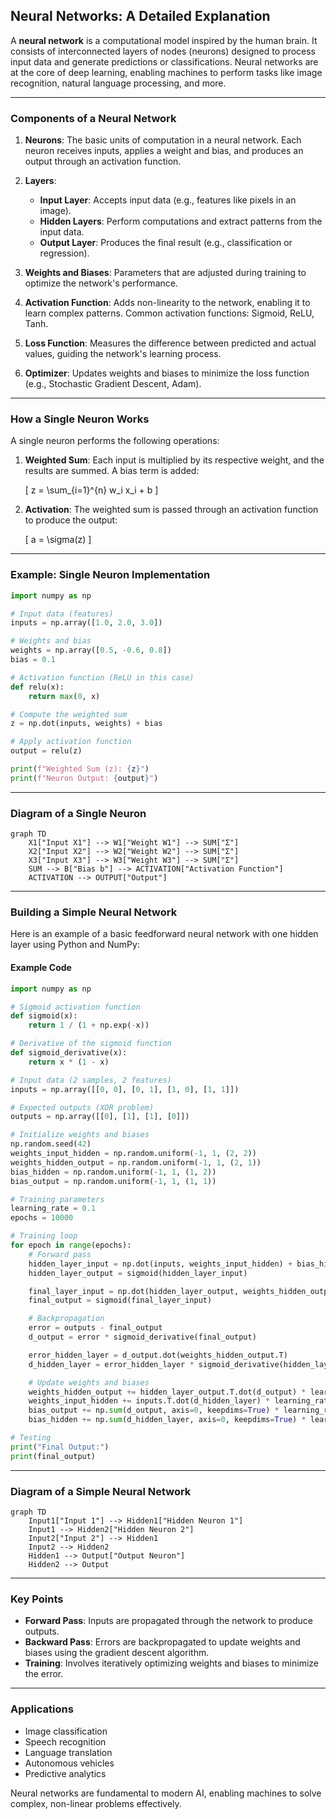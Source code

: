 ## Neural Networks: A Detailed Explanation

A **neural network** is a computational model inspired by the human brain. It consists of interconnected layers of nodes (neurons) designed to process input data and generate predictions or classifications. Neural networks are at the core of deep learning, enabling machines to perform tasks like image recognition, natural language processing, and more.

---

### **Components of a Neural Network**

1. **Neurons**: The basic units of computation in a neural network. Each neuron receives inputs, applies a weight and bias, and produces an output through an activation function.

2. **Layers**:
    - **Input Layer**: Accepts input data (e.g., features like pixels in an image).
    - **Hidden Layers**: Perform computations and extract patterns from the input data.
    - **Output Layer**: Produces the final result (e.g., classification or regression).

3. **Weights and Biases**: Parameters that are adjusted during training to optimize the network's performance.

4. **Activation Function**: Adds non-linearity to the network, enabling it to learn complex patterns.
    Common activation functions: Sigmoid, ReLU, Tanh.

5. **Loss Function**: Measures the difference between predicted and actual values, guiding the network's learning process.

6. **Optimizer**: Updates weights and biases to minimize the loss function (e.g., Stochastic Gradient Descent, Adam).

---

### **How a Single Neuron Works**

A single neuron performs the following operations:

1. **Weighted Sum**:
   Each input is multiplied by its respective weight, and the results are summed. A bias term is added:
   
	\[
	z = \sum_{i=1}^{n} w_i x_i + b
	\]

2. **Activation**:
   The weighted sum is passed through an activation function to produce the output:
   
	\[
	a = \sigma(z)
	\]

---

### **Example: Single Neuron Implementation**

```python
import numpy as np

# Input data (features)
inputs = np.array([1.0, 2.0, 3.0])

# Weights and bias
weights = np.array([0.5, -0.6, 0.8])
bias = 0.1

# Activation function (ReLU in this case)
def relu(x):
    return max(0, x)

# Compute the weighted sum
z = np.dot(inputs, weights) + bias

# Apply activation function
output = relu(z)

print(f"Weighted Sum (z): {z}")
print(f"Neuron Output: {output}")
```

---

### **Diagram of a Single Neuron**

```mermaid
graph TD
    X1["Input X1"] --> W1["Weight W1"] --> SUM["Σ"]
    X2["Input X2"] --> W2["Weight W2"] --> SUM["Σ"]
    X3["Input X3"] --> W3["Weight W3"] --> SUM["Σ"]
    SUM --> B["Bias b"] --> ACTIVATION["Activation Function"]
    ACTIVATION --> OUTPUT["Output"]
```

---

### **Building a Simple Neural Network**

Here is an example of a basic feedforward neural network with one hidden layer using Python and NumPy:

#### **Example Code**
```python
import numpy as np

# Sigmoid activation function
def sigmoid(x):
    return 1 / (1 + np.exp(-x))

# Derivative of the sigmoid function
def sigmoid_derivative(x):
    return x * (1 - x)

# Input data (2 samples, 2 features)
inputs = np.array([[0, 0], [0, 1], [1, 0], [1, 1]])

# Expected outputs (XOR problem)
outputs = np.array([[0], [1], [1], [0]])

# Initialize weights and biases
np.random.seed(42)
weights_input_hidden = np.random.uniform(-1, 1, (2, 2))
weights_hidden_output = np.random.uniform(-1, 1, (2, 1))
bias_hidden = np.random.uniform(-1, 1, (1, 2))
bias_output = np.random.uniform(-1, 1, (1, 1))

# Training parameters
learning_rate = 0.1
epochs = 10000

# Training loop
for epoch in range(epochs):
    # Forward pass
    hidden_layer_input = np.dot(inputs, weights_input_hidden) + bias_hidden
    hidden_layer_output = sigmoid(hidden_layer_input)

    final_layer_input = np.dot(hidden_layer_output, weights_hidden_output) + bias_output
    final_output = sigmoid(final_layer_input)

    # Backpropagation
    error = outputs - final_output
    d_output = error * sigmoid_derivative(final_output)

    error_hidden_layer = d_output.dot(weights_hidden_output.T)
    d_hidden_layer = error_hidden_layer * sigmoid_derivative(hidden_layer_output)

    # Update weights and biases
    weights_hidden_output += hidden_layer_output.T.dot(d_output) * learning_rate
    weights_input_hidden += inputs.T.dot(d_hidden_layer) * learning_rate
    bias_output += np.sum(d_output, axis=0, keepdims=True) * learning_rate
    bias_hidden += np.sum(d_hidden_layer, axis=0, keepdims=True) * learning_rate

# Testing
print("Final Output:")
print(final_output)
```

---

### **Diagram of a Simple Neural Network**

```mermaid
graph TD
    Input1["Input 1"] --> Hidden1["Hidden Neuron 1"]
    Input1 --> Hidden2["Hidden Neuron 2"]
    Input2["Input 2"] --> Hidden1
    Input2 --> Hidden2
    Hidden1 --> Output["Output Neuron"]
    Hidden2 --> Output
```

---

### **Key Points**

- **Forward Pass**: Inputs are propagated through the network to produce outputs.
- **Backward Pass**: Errors are backpropagated to update weights and biases using the gradient descent algorithm.
- **Training**: Involves iteratively optimizing weights and biases to minimize the error.

---

### **Applications**

- Image classification
- Speech recognition
- Language translation
- Autonomous vehicles
- Predictive analytics

Neural networks are fundamental to modern AI, enabling machines to solve complex, non-linear problems effectively.